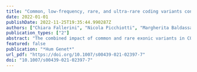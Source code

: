 ```yaml
---
title: "Common, low-frequency, rare, and ultra-rare coding variants contribute to COVID-19 severity"
date: 2022-01-01
publishDate: 2022-11-25T19:35:44.990287Z
authors: ["Chiara Fallerini", "Nicola Picchiotti", "Margherita Baldassarri", "Kristina Zguro", "Sergio Daga", "Francesca Fava", "Elisa Benetti", "Sara Amitrano", "Mirella Bruttini", "Maria Palmieri", "Susanna Croci", "Mirjam Lista", "Giada Beligni", "Floriana Valentino", "Ilaria Meloni", "Marco Tanfoni", "Francesca Minnai", "Francesca Colombo", "Enrico Cabri", "Maddalena Fratelli", "Chiara Gabbi", "Stefania Mantovani", "Elisa Frullanti", "Marco Gori", "Francis P. Crawley", "Guillaume Butler-Laporte", "Brent Richards", "Hugo Zeberg", "Miklos Lipcsey", "Michael Hultström", "Kerstin U. Ludwig", "Eva C. Schulte", "Erola Pairo-Castineira", "John Kenneth Baillie", "Axel Schmidt", "Robert Frithiof", "Simone Furini", "Francesca Montagnani", "Mario Tumbarello", "Ilaria Rancan", "Massimiliano Fabbiani", "Barbara Rossetti", "Laura Bergantini", "Miriana D’Alessandro", "Paolo Cameli", "David Bennett", "Federico Anedda", "Simona Marcantonio", "Sabino Scolletta", "Federico Franchi", "Maria Antonietta Mazzei", "Susanna Guerrini", "Edoardo Conticini", "Luca Cantarini", "Bruno Frediani", "Danilo Tacconi", "Chiara Spertilli Raffaelli", "Marco Feri", "Alice Donati", "Raffaele Scala", "Luca Guidelli", "Genni Spargi", "Marta Corridi", "Cesira Nencioni", "Leonardo Croci", "Gian Piero Caldarelli", "Maurizio Spagnesi", "Davide Romani", "Paolo Piacentini", "Maria Bandini", "Elena Desanctis", "Silvia Cappelli", "Anna Canaccini", "Agnese Verzuri", "Valentina Anemoli", "Manola Pisani", "Agostino Ognibene", "Alessandro Pancrazzi", "Maria Lorubbio", "Massimo Vaghi", "Antonella D.’Arminio Monforte", "Federica Gaia Miraglia", "Mario U. Mondelli", "Massimo Girardis", "Sophie Venturelli", "Stefano Busani", "Andrea Cossarizza", "Andrea Antinori", "Alessandra Vergori", "Arianna Emiliozzi", "Stefano Rusconi", "Matteo Siano", "Arianna Gabrieli", "Agostino Riva", "Daniela Francisci", "Elisabetta Schiaroli", "Francesco Paciosi", "Andrea Tommasi", "Pier Giorgio Scotton", "Francesca Andretta", "Sandro Panese", "Stefano Baratti", "Renzo Scaggiante", "Francesca Gatti", "Saverio Giuseppe Parisi", "Francesco Castelli", "Eugenia Quiros-Roldan", "Melania Degli Antoni", "Isabella Zanella", "Matteo Della Monica", "Carmelo Piscopo", "Mario Capasso", "Roberta Russo", "Immacolata Andolfo", "Achille Iolascon", "Giuseppe Fiorentino", "Massimo Carella", "Marco Castori", "Filippo Aucella", "Pamela Raggi", "Rita Perna", "Matteo Bassetti", "Antonio Di Biagio", "Maurizio Sanguinetti", "Luca Masucci", "Alessandra Guarnaccia", "Serafina Valente", "Oreste De Vivo", "Gabriella Doddato", "Rossella Tita", "Annarita Giliberti", "Maria Antonietta Mencarelli", "Caterina Lo Rizzo", "Anna Maria Pinto", "Valentina Perticaroli", "Francesca Ariani", "Miriam Lucia Carriero", "Laura Di Sarno", "Diana Alaverdian", "Elena Bargagli", "Marco Mandalà", "Alessia Giorli", "Lorenzo Salerni", "Patrizia Zucchi", "Pierpaolo Parravicini", "Elisabetta Menatti", "Tullio Trotta", "Ferdinando Giannattasio", "Gabriella Coiro", "Fabio Lena", "Leonardo Gianluca Lacerenza", "Domenico A. Coviello", "Cristina Mussini", "Enrico Martinelli", "Sandro Mancarella", "Luisa Tavecchia", "Mary Ann Belli", "Lia Crotti", "Gianfranco Parati", "Maurizio Sanarico", "Francesco Raimondi", "Filippo Biscarini", "Alessandra Stella", "Marco Rizzi", "Franco Maggiolo", "Diego Ripamonti", "Claudia Suardi", "Tiziana Bachetti", "Maria Teresa La Rovere", "Simona Sarzi-Braga", "Maurizio Bussotti", "Katia Capitani", "Simona Dei", "Sabrina Ravaglia", "Rosangela Artuso", "Elena Andreucci", "Giulia Gori", "Angelica Pagliazzi", "Erika Fiorentini", "Antonio Perrella", "Francesco Bianchi", "Paola Bergomi", "Emanuele Catena", "Riccardo Colombo", "Sauro Luchi", "Giovanna Morelli", "Paola Petrocelli", "Sarah Iacopini", "Sara Modica", "Silvia Baroni", "Francesco Vladimiro Segala", "Francesco Menichetti", "Marco Falcone", "Giusy Tiseo", "Chiara Barbieri", "Tommaso Matucci", "Davide Grassi", "Claudio Ferri", "Franco Marinangeli", "Francesco Brancati", "Antonella Vincenti", "Valentina Borgo", "Lombardi Stefania", "Mirco Lenzi", "Massimo Antonio Di Pietro", "Francesca Vichi", "Benedetta Romanin", "Letizia Attala", "Cecilia Costa", "Andrea Gabbuti", "Menè Roberto", "Umberto Zuccon", "Lucia Vietri", "Stefano Ceri", "Pietro Pinoli", "Patrizia Casprini", "Giuseppe Merla", "Gabriella Maria Squeo", "Marcello Maffezzoni", "Raffaele Bruno", "Marco Vecchia", "Marta Colaneri", "Serena Ludovisi", "Yanara Marincevic-Zuniga", "Jessica Nordlund", "Tomas Luther", "Anders Larsson", "Katja Hanslin Anna Gradin", "Sarah Galien", "Sara Bulow Anderberg", "Jacob Rosén", "Sten Rubertsson", "Hugo Zeberg", "Robert Frithiof", "Miklós Lipcsey", "Michael Hultström", "Sara Clohisey Peter Horby", "Johnny Millar", "Julian Knight", "Hugh Montgomery", "David Maslove", "Lowell Ling", "Alistair Nichol", "Charlotte Summers", "Tim Walsh", "Charles Hinds", "Malcolm G. Semple", "Peter J. M. Openshaw", "Manu Shankar-Hari", "Antonia Ho", "Danny McAuley", "Chris Ponting", "Kathy Rowan", "J. Kenneth Baillie", "Fiona Griffiths", "Wilna Oosthuyzen", "Jen Meikle", "Paul Finernan", "James Furniss", "Ellie Mcmaster", "Andy Law", "Sara Clohisey", "J. Kenneth Baillie", "Trevor Paterson", "Tony Wackett", "Ruth Armstrong", "Lee Murphy", "Angie Fawkes", "Richard Clark", "Audrey Coutts", "Lorna Donnelly", "Tammy Gilchrist", "Katarzyna Hafezi", "Louise Macgillivray", "Alan Maclean", "Sarah McCafferty", "Kirstie Morrice", "Jane Weaver", "Ceilia Boz", "Ailsa Golightly", "Mari Ward", "Hanning Mal", "Helen Szoor-McElhinney", "Adam Brown", "Ross Hendry", "Andrew Stenhouse", "Louise Cullum", "Dawn Law", "Sarah Law", "Rachel Law", "Max Head Fourman", "Maaike Swets", "Nicky Day", "Filip Taneski", "Esther Duncan", "Marie Zechner", "Nicholas Parkinson", "WES/WGS Working Group Within the HGI", "GenOMICC Consortium", "GEN-COVID Multicenter Study"]
publication_types: ["2"]
abstract: "The combined impact of common and rare exonic variants in COVID-19 host genetics is currently insufficiently understood. Here, common and rare variants from whole-exome sequencing data of about 4000 SARS-CoV-2-positive individuals were used to define an interpretable machine-learning model for predicting COVID-19 severity. First, variants were converted into separate sets of Boolean features, depending on the absence or the presence of variants in each gene. An ensemble of LASSO logistic regression models was used to identify the most informative Boolean features with respect to the genetic bases of severity. The Boolean features selected by these logistic models were combined into an Integrated PolyGenic Score that offers a synthetic and interpretable index for describing the contribution of host genetics in COVID-19 severity, as demonstrated through testing in several independent cohorts. Selected features belong to ultra-rare, rare, low-frequency, and common variants, including those in linkage disequilibrium with known GWAS loci. Noteworthily, around one quarter of the selected genes are sex-specific. Pathway analysis of the selected genes associated with COVID-19 severity reflected the multi-organ nature of the disease. The proposed model might provide useful information for developing diagnostics and therapeutics, while also being able to guide bedside disease management."
featured: false
publication: "*Hum Genet*"
url_pdf: "https://doi.org/10.1007/s00439-021-02397-7"
doi: "10.1007/s00439-021-02397-7"
---
```


